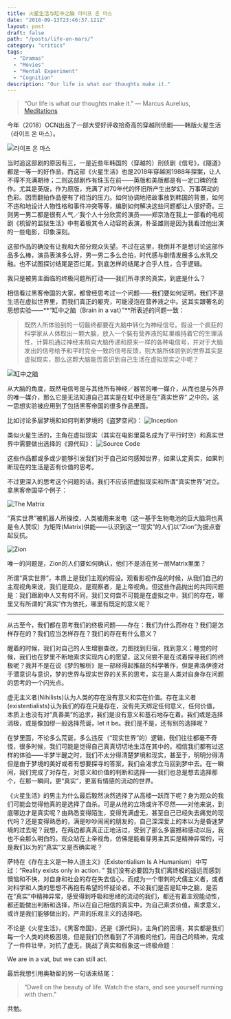 ```yaml
---
title: 火星生活与缸中之脑 라이프 온 마스
date: "2018-09-13T23:46:37.121Z"
layout: post
draft: false
path: "/posts/life-on-mars/"
category: "critics"
tags:
  - "Dramas"
  - "Movies"
  - "Mental Experiment"
  - "Cognition"
description: "Our life is what our thoughts make it."
---
```


> “Our life is what our thoughts make it.”
― Marcus Aurelius, [Meditations](https://en.wikipedia.org/wiki/Meditations)


今年（2018）OCN出品了一部大受好评收拾奇高的穿越刑侦剧——韩版火星生活（라이프 온 마스）。

![라이프 온 마스](https://upload-images.jianshu.io/upload_images/72299-57c42e675a2a9b32.png?imageMogr2/auto-orient/strip%7CimageView2/2/w/1240)

当时追这部剧的原因有三，一是近些年韩国的（穿越的）刑侦剧《信号》，《隧道》都是一等一的好作品，而这部《火星生活》也是2018年穿越回1988年探案，让人不得不充满期待；二则这部剧作有珠玉在前——英版和美版都是有一定口碑的佳作。尤其是英版，作为原版，充满了对70年代的怀旧所产生出梦幻、万事萌动的色彩。因而翻拍作品便有了相当的压力。如何协调地把故事放到韩国的背景，如何不违和地设计人物性格和事件冲突等等，编剧如何解决这些问题都让人很好奇。三则男一男二都是很有人气／我个人十分欣赏的演员——郑京浩在我上一部看的电视剧《机智的监狱生活》中有着极其令人动容的表演，朴圣雄则是因为我看过他出演的一些电影，印象深刻。

这部作品的确没有让我和大部分观众失望。不过在这里，我倒并不是想讨论这部作品多么棒，演员表演多么好，男一男二多么合拍，时代感与剧情发展多么水乳交融。也不试图探讨结尾是否烂尾，到底怎样的结尾才合乎人性，合乎逻辑。

我只是被男主面临的终极问题所打动——我们所寻求的真实，到底是什么？

相信看过黑客帝国的大家，都曾经思考过一个问题——我们要如何证明，我们不是生活在虚拟世界里，而我们真正的躯壳，可能浸泡在营养液之中。这其实跟著名的思想实验——**“缸中之脑（Brain in a vat）”**所表述的问题一致：

> 既然人所体验到的一切最终都要在大脑中转化为神经信号。假设一个疯狂的科学家从人体取出一颗大脑，放入一个裝有营养液的缸里维持着它的生理活性，计算机通过神经末梢向大脑传递和原来一样的各种电信号，并对于大脑发出的信号给予和平时完全一致的信号反馈，则大脑所体验到的世界其实是虚拟现实，那么这颗大脑能否意识到自己生活在虚拟现实之中呢？

![缸中之脑](https://upload-images.jianshu.io/upload_images/72299-4b92f8214c62f6b0.png?imageMogr2/auto-orient/strip%7CimageView2/2/w/1240)

从大脑的角度，既然电信号是与其他所有神经／器官的唯一媒介，从而也是与外界的唯一媒介，那么它是无法知道自己其实是在缸中还是在“真实世界”
之中的。这一思想实验被应用到了包括黑客帝国的很多作品里面。

比如讨论多层梦境和如何判断梦境的《盗梦空间》：
![Inception](https://upload-images.jianshu.io/upload_images/72299-56ed310a612c1805.png?imageMogr2/auto-orient/strip%7CimageView2/2/w/1240)

类似火星生活的，主角在虚拟现实（其实在电影里莫名成为了平行时空）和真实世界中需要做出选择的《源代码》：
![Source Code](https://upload-images.jianshu.io/upload_images/72299-9f3de396d48de6c9.png?imageMogr2/auto-orient/strip%7CimageView2/2/w/1240)

这些作品都或多或少能够引发我们对于自己如何感知世界，如果认定真实，如果判断现在的生活是否有价值的思考。

不过更深入的思考这个问题的话，我们不应该把虚拟现实和所谓“真实世界”对立。拿黑客帝国举个例子：

![The Matrix](https://upload-images.jianshu.io/upload_images/72299-ae04d99ad970703c.png?imageMogr2/auto-orient/strip%7CimageView2/2/w/1240)

“真实世界”被机器人所操控，人类被用来发电（这一基于生物电池的巨大脑洞也真是令人赞叹）为矩阵(Matrix)供能——认识到这一“现实”的人们以“Zion”为据点奋起反抗。

![Zion](https://upload-images.jianshu.io/upload_images/72299-77455519e61c8d6d.png?imageMogr2/auto-orient/strip%7CimageView2/2/w/1240)

唯一的问题是，Zion的人们要如何确认，他们不是活在另一层Matrix里面？

所谓“真实世界”，本质上是我们主观的假设。观看影视作品的时候，从我们自己的主观视角来说，我们是观众，是观察者，是上帝视角。但这些作品抛出的共同问题是：我们跟剧中人又有何不同，我们又何尝不可能是在虚拟之中，我们的存在，哪里又有所谓的“真实”作为依托，哪里有既定的意义呢？

-----

从古至今，我们都在思考我们的终极问题——存在：我们为什么而存在？我们是怎样存在的？我们应当怎样存在？我们的存在有什么意义？

醒着的时候，我们对自己的人生增删查改，力图找到归宿，找到意义；睡觉的时候，我们也在梦里不断地索求实现内心的愿望，这又何尝不是在试着探寻我们的终极呢？我并不是在说《梦的解析》是一部经得起推敲的科学著作，但是弗洛伊德对于潜意识与意识，梦的世界与现实世界的关系的思考，实在是人类对自身存在问题的思考的一个闪光点。

虚无主义者(Nihilists)认为人类的存在没有意义和实在价值。存在主义者(existentialists)认为我们的存在只是存在，没有先天绑定任何意义，任何价值，本质上也没有对“真善美”的追求，我们是没有意义和基石地存在着。我们或是选择消极，或是像加缪一般选择荒诞，let it be。我们是不是，还有别的选择呢？

在梦里面，不论多么荒诞，多么违反（“现实世界”的）逻辑，我们往往都毫不奇怪，很多时候，我们可能是觉得自己真真切切地生活在其中的。相信我们都有过这样的体验——半梦半醒之时，我们不太分得清楚梦境和现实，甚至于，明明分得清但是由于梦境的美好或者有想要探寻的答案，我们会渴求立马回到梦中去。在一瞬间，我们完成了对存在，对意义和价值的判断和选择——我们也总是想去选择那个，在那一瞬间，更“真实”，更富有情感的流动的世界。

《火星生活》的男主为什么最后毅然决然选择了从高楼一跃而下呢？身为观众的我们可能会觉得他真的是选择了自杀。可是从他的立场或许不尽然——对他来说，到底哪边才是真实呢？由熟悉变得陌生，变得充满虚无，甚至自己已经失去痛觉的现代吗？还是变得熟悉的，满是吵吵闹闹的朋友的，自己深深爱上的本以为是昏迷梦境的过去呢？我想，在两边都真真正正地活过，受到了那么多震撼和感动以后，我也不会那么明白的。观众站在上帝视角，仿佛是能看穿男主其实是精神异常的，可是我们以为的“真实”又是否确实呢？

萨特在《存在主义是一种人道主义》（Existentialism Is A Humanism）中写过：“Reality exists only in action. ” 我们没有必要因为我们离终极的遥远而感到懊恼和不快，对自身和社会的存在失去信心，而成为一个带刺的犬儒主义者，或者对科学和人类的思想不再抱有希望的怀疑论者。不论我们是否是缸中之脑，是否在“真实”中精神异常，感受得到呼吸和思绪的流动的我们，都还有着主观能动性，都还能做出判断和选择，所以在自己相信的真实中，为自己索求价值，索求意义，或许是我们能够做出的，严肃的乐观主义的选择吧。

不论是《火星生活》，《黑客帝国》，还是《源代码》，主角们的困境，其实都是我们每一个人类的终极困境，但是我们仍然看到了不消极的他们，用自己的精神，完成了一件件壮举，对抗了虚无，挑战了真实和假象这一终极命题：

We are in a vat, but we can still act.

最后我想引用奥勒留的另一句话来结尾：

> “Dwell on the beauty of life. Watch the stars, and see yourself running with them.”

共勉。





